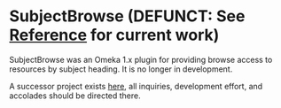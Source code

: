 # SubjectBrowse (DEFUNCT: See [Reference](https://github.com/Daniel-KM/Reference) for current work)

SubjectBrowse was an Omeka 1.x plugin for providing browse access to resources by subject heading.  It is no longer in development.  

A successor project exists [here](https://github.com/Daniel-KM/Reference), all inquiries, development effort, and accolades should be directed there.
